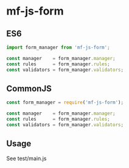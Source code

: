 # mf-js-form

## ES6

```javascript
import form_manager from 'mf-js-form';

const manager    = form_manager.manager;
const rules      = form_manager.rules;
const validators = form_manager.validators;
```

## CommonJS
```javascript
const form_manager = require('mf-js-form');

const manager    = form_manager.manager;
const rules      = form_manager.rules;
const validators = form_manager.validators;
```

## Usage

See test/main.js
